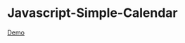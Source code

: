 # Javascript-Simple-Calendar

 <a href="http://plnkr.co/edit/G00bO7C05FA0og6DphuV?p=preview" target="_blank">Demo</a>
